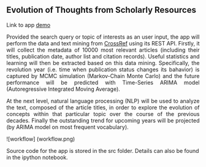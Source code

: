 ## Evolution of Thoughts from Scholarly Resources

Link to app [demo](http://www.hieuhpham.com/thoughts)


<p style="text-align:justify;"> Provided the search query or topic of interests as an user input, the app will perform the data and text mining from <a href ="http://www.crossref.org/">CrossRef</a> using its REST API. Firstly, it will collect the metadata of 10000 most relevant articles (including their titles, publication date, author list and citation records). Useful statistics and learning will then be extracted based on this data mining. Specifically, the revolution year (i.e. time when publication status changes its bahavior) is captured by MCMC simulation (Markov-Chain Monte Carlo) and the future performance will be predicted with Time-Series ARIMA model (Autoregressive Integrated Moving Average). <p>

  <p style="text-align:justify;"> At the next level, natural language processing (NLP) will be used to analyze the text, composed of the article titles, in order to explore the evolution of concepts within that particular topic over the course of the previous decades. Finally the outstanding trend for upcoming years will be projected (by ARIMA model on most frequent vocabulary).</p>


![workflow] (workflow.png)

Source code for the app is stored in the src folder. Details can also be found in the ipython notebook.
